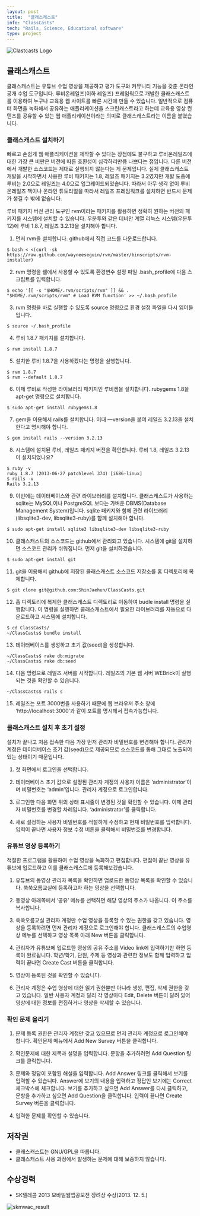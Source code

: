 ```yaml
---
layout: post
title:  "클래스캐스트"
info: "ClassCasts"
tech: "Rails, Science, Educational software"
type: project
---
```


![Clastcasts Logo](/assets/img/project_classcast/classcasts.jpg)

## 클래스캐스트

클래스캐스트는 유튜브 수업 영상을 제공하고  평가 도구와 커뮤니티 기능을 갖춘 온라인 공개 수업 도구입니다. 루비온레일즈(이하 레일즈) 프레임웍으로 개발한  클래스캐스트를 이용하여 누구나 교육용 웹 사이트를 빠른 시간에 만들 수 있습니다. 일반적으로 컴퓨터 화면을 녹화해서 공유하는 애플리케이션을 스크린캐스트라고 하는데 교육용 영상 컨텐츠를 공유할 수 있는 웹 애플리케이션이라는 의미로 클래스캐스트라는 이름을 붙였습니다.

### 클래스캐스트 설치하기

빠르고 손쉽게 웹 애플리케이션을 제작할 수 있다는 장점에도 불구하고 루비온레일즈에 대한 가장 큰 비판은 버전에 따른 호환성이 심각하리만큼 나쁘다는 점입니다. 다른 버전에서 개발한 소스코드는 제대로 실행되지 않는다는 게 문제입니다. 실제 클래스캐스트 개발을 시작하면서 사용한 루비 패키지는 1.8, 레일즈 패키지는 3.2였지만 개발 도중에 루비는 2.0으로 레일즈는 4.0으로 업그레이드되었습니다. 따라서 아무 생각 없이 루비온레일즈 책이나 온라인 튜토리얼을 따라서 레일즈 프레임워크를 설치하면 반드시 문제가 생길 수 밖에 없습니다.

루비 패키지 버전 관리 도구인 rvm이라는 패키지를 활용하면 정확히 원하는 버전의 패키지를 시스템에 설치할 수 있습니다. 우분투와 같은 데비안 계열 리눅스 시스템(우분투 12)에 루비 1.8.7, 레일즈 3.2.13을 설치해야 합니다.

1. 먼저 rvm을 설치합니다. github에서 직접 코드를 다운로드합니다.
```console
$ bash < <(curl -sk https://raw.github.com/wayneeseguin/rvm/master/binscripts/rvm-installer)
```

2. rvm 명령을 쉘에서 사용할 수 있도록 환경변수 설정 파일 .bash_profile에 다음 스크립트를 입력합니다.
```console
$ echo '[[ -s "$HOME/.rvm/scripts/rvm" ]] && . "$HOME/.rvm/scripts/rvm" # Load RVM function' >> ~/.bash_profile
```

3. rvm 명령을 바로 실행할 수 있도록 source 명령으로 환경 설정 파일을 다시 읽어들입니다.
```console
$ source ~/.bash_profile
```

4. 루비 1.8.7 패키지를 설치합니다. 
```console
$ rvm install 1.8.7
```

5. 설치한 루비 1.8.7을 사용하겠다는 명령을 실행합니다.
```console
$ rvm 1.8.7
$ rvm --default 1.8.7
```

6. 이제 루비로 작성한 라이브러리 패키지인 루비젬을 설치합니다. rubygems 1.8을 apt-get 명령으로 설치합니다.
```console
$ sudo apt-get install rubygems1.8
```

7. gem을 이용해서 rails를 설치합니다. 이때 —version을 붙여 레일즈 3.2.13을 설치한다고 명시해야 합니다.
```console
$ gem install rails --version 3.2.13
```

8. 시스템에 설치된 루비, 레일즈 패키지 버전을 확인합니다. 루비 1.8, 레일즈 3.2.13이 설치되었나요?
```console
$ ruby -v
ruby 1.8.7 (2013-06-27 patchlevel 374) [i686-linux]
$ rails -v
Rails 3.2.13
```

9. 이번에는 데이터베이스와 관련 라이브러리를 설치합니다. 클래스캐스트가 사용하는 sqlite는 MySQL이나 PostgreSQL 보다는 가벼운 DBMS(Database Management System)입니다. sqlite 패키지와 함께 관련 라이브러리(libsqlite3-dev, libsqlite3-ruby)를 함께 설치해야 합니다.
```console
$ sudo apt-get install sqlite3 libsqlite3-dev libsqlite3-ruby
```

10. 클래스캐스트의 소스코드는 github에서 관리되고 있습니다. 시스템에 git을 설치하면 소스코드 관리가 쉬워집니다. 먼저 git을 설치하겠습니다.
```console
$ sudo apt-get install git
```

11. git을 이용해서 github에 저장된 클래스캐스트 소스코드 저장소를 홈 디렉토리에 복제합니다.
```console
$ git clone git@github.com:ShinJaehun/ClassCasts.git
```

12. 홈 디렉토리에 복제한 클래스캐스트 디렉토리로 이동하여 budle install 명령을 실행합니다. 이 명령을 실행하면 클래스캐스트에서 필요한 라이브러리를 자동으로 다운로드하고 시스템에 설치합니다.
```console
$ cd ClassCasts/
~/ClassCasts$ bundle install
```

13. 데이터베이스를 생성하고 초기 값(seed)을 생성합니다.
```console
~/ClassCasts$ rake db:migrate
~/ClassCasts$ rake db:seed
```

14. 다음 명령으로 레일즈 서버를 시작합니다. 레일즈의 기본 웹 서버 WEBrick이 실행되는 것을 확인할 수 있습니다.
```console
~/ClassCasts$ rails s
```

15. 레일즈는 포트 3000번을 사용하기 때문에 웹 브라우저 주소 창에 ‘http://localhost:3000’과 같이 포트를 명시해서 접속가능합니다.


### 클래스캐스트 설치 후 초기 설정

설치가 끝나고 처음 접속한 다음 가장 먼저 관리자 비밀번호를 변경해야 합니다. 관리자 계정은 데이터베이스 초기 값(seed)으로 제공되므로 소스코드를 통해 그대로 노출되어 있는 상태이기 때문입니다.

1. 첫 화면에서 로그인을 선택합니다.

2. 데이터베이스 초기 값으로 설정된 관리자 계정의 사용자 이름은 ‘administrator’이며 비밀번호는 ‘admin’입니다. 관리자 계정으로 로그인합니다.

3. 로그인한 다음 화면 위의 상태 표시줄이 변경된 것을 확인할 수 있습니다. 이제 관리자 비밀번호를 변경할 차례입니다. ‘administrator’를 클릭합니다.

4. 새로 설정하는 사용자 비밀번호를 적절하게 수정하고 현재 비밀번호를 입력합니다. 입력이 끝나면 사용자 정보 수정 버튼을 클릭해서 비밀번호를 변경합니다.


### 유튜브 영상 등록하기

적절한 프로그램을 활용하여 수업 영상을 녹화하고 편집합니다. 편집이 끝난 영상을 유튜브에 업로드하고 이를 클래스캐스트에 등록해보겠습니다.

1. 유튜브의 동영상 관리자 목록을 확인하면 업로드한 동영상 목록을 확인할 수 있습니다. 쑥쑥오름교실에 등록하고자 하는 영상을 선택합니다.

2. 동영상 아래쪽에서 ‘공유’ 메뉴를 선택하면 해당 영상의 주소가 나옵니다. 이 주소를 복사합니다.

3. 쑥쑥오름교실 관리자 계정만 수업 영상을 등록할 수 있는 권한을 갖고 있습니다. 영상을 등록하려면 먼저 관리자 계정으로 로그인해야 합니다. 클래스캐스트의 수업영상 메뉴를 선택하고 영상 목록 아래 New 버튼을 클릭합니다.

4. 관리자가 유튜브에 업로드한 영상의 공유 주소를 Video link에 입력하기만 하면 등록이 완료됩니다. 학년/학기, 단원, 주제 등 영상과 관련한 정보도 함께 입력하고 입력이 끝나면 Create Cast 버튼을 클릭합니다.

5. 영상이 등록된 것을 확인할 수 있습니다.

6. 관리자 계정은 수업 영상에 대한 읽기 권한뿐만 아니라 생성, 편집, 삭제 권한을 갖고 있습니다. 일반 사용자 계정과 달리 각 영상마다 Edit, Delete 버튼이 달려 있어 영상에 대한 정보를 편집하거나 영상을 삭제할 수 있습니다.

### 확인 문제 올리기


1. 문제 등록 권한은 관리자 계정만 갖고 있으므로 먼저 관리자 계정으로 로그인해야 합니다. 확인문제 메뉴에서 Add New Survey 버튼을 클릭합니다.

2. 확인문제에 대한 제목과 설명을 입력합니다. 문항을 추가하려면 Add Question 링크를 클릭합니다.

3. 문제와 정답이 포함된 해설을 입력합니다. Add Answer 링크를 클릭해서 보기를 입력할 수 있습니다. Answer에 보기의 내용을 입력하고 정답인 보기에는 Correct 체크박스에 체크합니다. 보기를 추가하고 싶으면 Add Answer를 다시 클릭하고, 문항을 추가하고 싶으면 Add Question을 클릭합니다. 입력이 끝나면 Create Survey 버튼을 클릭합니다.

4. 입력한 문제를 확인할 수 있습니다.

## 저작권

* 클래스캐스트는 GNU/GPL을 따릅니다.
* 클래스캐스트 사용 과정에서 발생하는 문제에 대해 보증하지 않습니다.


## 수상경력

* SK텔레콤 2013 모바일웹앱공모전 장려상 수상(2013. 12. 5.)

![skmwac_result](/assets/img/project_classcast/skmwac_result.jpg)
